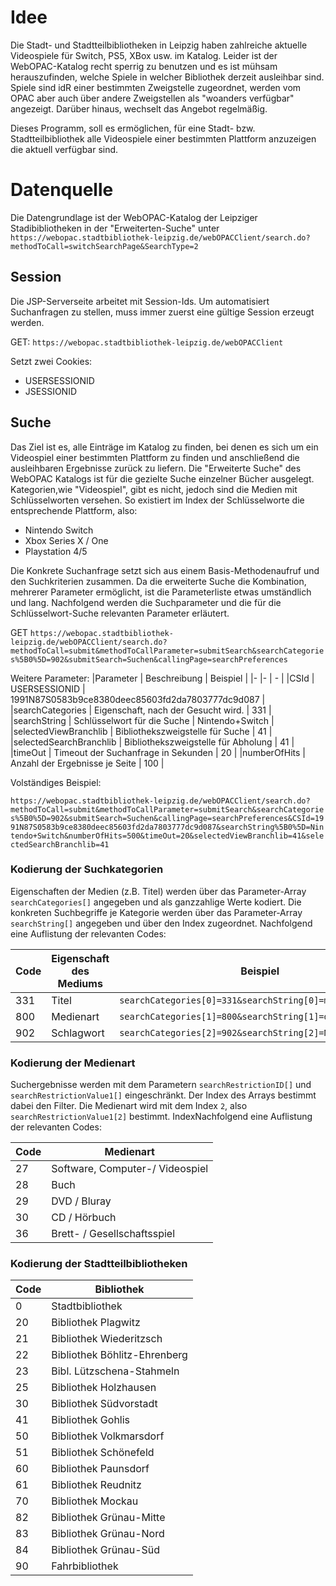 # Idee
Die Stadt- und Stadtteilbibliotheken in Leipzig haben zahlreiche aktuelle Videospiele für Switch, PS5, XBox usw. im Katalog. Leider ist der WebOPAC-Katalog recht sperrig zu benutzen und es ist mühsam herauszufinden, welche Spiele in welcher Bibliothek derzeit ausleihbar sind. Spiele sind idR einer bestimmten Zweigstelle zugeordnet, werden vom OPAC aber auch über andere Zweigstellen als "woanders verfügbar" angezeigt. Darüber hinaus, wechselt das Angebot regelmäßig.

Dieses Programm, soll es ermöglichen, für eine Stadt- bzw. Stadtteilbibliothek alle Videospiele einer bestimmten Plattform anzuzeigen die aktuell verfügbar sind.

# Datenquelle
Die Datengrundlage ist der WebOPAC-Katalog der Leipziger Stadibibliotheken in der "Erweiterten-Suche" unter `https://webopac.stadtbibliothek-leipzig.de/webOPACClient/search.do?methodToCall=switchSearchPage&SearchType=2`

## Session
Die JSP-Serverseite arbeitet mit Session-Ids. Um automatisiert Suchanfragen zu stellen, muss immer zuerst eine gültige Session erzeugt werden.

GET: `https://webopac.stadtbibliothek-leipzig.de/webOPACClient`

Setzt zwei Cookies: 
* USERSESSIONID
* JSESSIONID

## Suche
Das Ziel ist es, alle Einträge im Katalog zu finden, bei denen es sich um ein Videospiel einer bestimmten Plattform zu finden und anschließend die ausleihbaren Ergebnisse zurück zu liefern. Die "Erweiterte Suche" des WebOPAC Katalogs ist für die gezielte Suche einzelner Bücher ausgelegt. Kategorien,wie "Videospiel", gibt es nicht, jedoch sind die Medien mit Schlüsselworten versehen. So existiert im Index der Schlüsselworte die entsprechende Plattform, also:
* Nintendo Switch
* Xbox Series X / One
* Playstation 4/5

Die Konkrete Suchanfrage setzt sich aus einem Basis-Methodenaufruf und den Suchkriterien zusammen. Da die erweiterte Suche die Kombination, mehrerer Parameter ermöglicht, ist die Parameterliste etwas umständlich und lang.
Nachfolgend werden die Suchparameter und die für die Schlüsselwort-Suche relevanten Parameter erläutert.

GET `https://webopac.stadtbibliothek-leipzig.de/webOPACClient/search.do?methodToCall=submit&methodToCallParameter=submitSearch&searchCategories%5B0%5D=902&submitSearch=Suchen&callingPage=searchPreferences`

Weitere Parameter: 
|Parameter                  | Beschreibung                          | Beispiel              |
|-                          |-                                      | -                     |
|CSId                       | USERSESSIONID                         | 1991N87S0583b9ce8380deec85603fd2da7803777dc9d087 |
|searchCategories           | Eigenschaft, nach der Gesucht wird.   | 331                   |
|searchString               | Schlüsselwort für die Suche           | Nintendo+Switch       |
|selectedViewBranchlib      | Bibliothekszweigstelle für Suche      | 41                    |
|selectedSearchBranchlib    | Bibliothekszweigstelle für Abholung   | 41                    |
|timeOut                    | Timeout der Suchanfrage in Sekunden   | 20                    |
|numberOfHits               | Anzahl der Ergebnisse je Seite        | 100                   |

Volständiges Beispiel:

```https://webopac.stadtbibliothek-leipzig.de/webOPACClient/search.do?methodToCall=submit&methodToCallParameter=submitSearch&searchCategories%5B0%5D=902&submitSearch=Suchen&callingPage=searchPreferences&CSId=1991N87S0583b9ce8380deec85603fd2da7803777dc9d087&searchString%5B0%5D=Nintendo+Switch&numberOfHits=500&timeOut=20&selectedViewBranchlib=41&selectedSearchBranchlib=41```

### Kodierung der Suchkategorien 
Eigenschaften der Medien (z.B. Titel) werden über das Parameter-Array `searchCategories[]` angegeben und als ganzzahlige Werte kodiert. Die konkreten Suchbegriffe je Kategorie werden über das Parameter-Array `searchString[]` angegeben und über den Index zugeordnet. Nachfolgend eine Auflistung der relevanten Codes:

|Code   |Eigenschaft des Mediums|Beispiel                                                   |
|-      |-                      |-                                                          |
|331    |Titel                  |`searchCategories[0]=331&searchString[0]=matrix`           |
|800    |Medienart              |`searchCategories[1]=800&searchString[1]=dvd`              |
|902    |Schlagwort             |`searchCategories[2]=902&searchString[2]=Nintendo+Switch`  |

### Kodierung der Medienart
Suchergebnisse werden mit dem Parametern `searchRestrictionID[]` und `searchRestrictionValue1[]` eingeschränkt. Der Index des Arrays bestimmt dabei den Filter. Die Medienart wird mit dem Index `2`, also `searchRestrictionValue1[2]` bestimmt. IndexNachfolgend eine Auflistung der relevanten Codes:

|Code   | Medienart                         |
|-      |-                                  |
|27     | Software, Computer-/ Videospiel   | 
|28     | Buch                              | 
|29     | DVD / Bluray                      |
|30     | CD / Hörbuch                      |
|36     | Brett- / Gesellschaftsspiel       |

### Kodierung der Stadtteilbibliotheken

|Code   | Bibliothek                    |
|-      |-                              |
|0      |Stadtbibliothek                |
|20     |Bibliothek Plagwitz            |
|21     |Bibliothek Wiederitzsch        |
|22     |Bibliothek Böhlitz-Ehrenberg   |
|23     |Bibl. Lützschena-Stahmeln      |   							
|25     |Bibliothek Holzhausen          |   							
|30     |Bibliothek Südvorstadt         |   							
|41     |Bibliothek Gohlis              |   							
|50     |Bibliothek Volkmarsdorf        |   							
|51     |Bibliothek Schönefeld          |   							
|60     |Bibliothek Paunsdorf           |   							
|61     |Bibliothek Reudnitz            |   							
|70     |Bibliothek Mockau              |   							
|82     |Bibliothek Grünau-Mitte        |   							
|83     |Bibliothek Grünau-Nord         |   							
|84     |Bibliothek Grünau-Süd          |   							
|90     |Fahrbibliothek                 |   		

